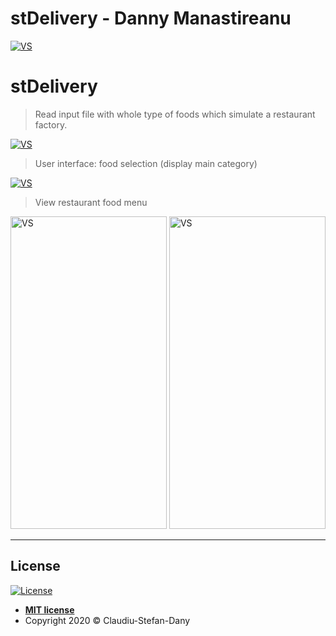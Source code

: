 # stDelivery - Danny Manastireanu

<a href="https://github.com/dannymanastireanu/stDelivery/tree/hw"><img src="https://i.imgur.com/DYA6W4h.jpg" title="VS" alt="VS"></a>


# stDelivery
> Read input file with whole type of foods which simulate a restaurant factory.

<a href="https://github.com/dannymanastireanu/stDelivery/tree/hw"><img src="https://i.imgur.com/lxeVkr7.png" title="VS" alt="VS"></a>

> User interface: food selection (display main category)

<a href="https://github.com/dannymanastireanu/stDelivery/tree/hw"><img src="https://i.imgur.com/jeUTJpy.jpg" title="VS" alt="VS"></a>

> View restaurant food menu

<a href="https://github.com/dannymanastireanu/stDelivery/tree/hw"><img src="https://i.imgur.com/q7qn3HT.jpg" title="VS" alt="VS" width = 250px height=500px></a> 
<a href="https://github.com/dannymanastireanu/stDelivery/tree/hw"><img src="https://i.imgur.com/UJAdkiZ.jpg" title="VS" alt="VS" width = 250px height=500px></a> 


---

## License

[![License](http://img.shields.io/:license-mit-blue.svg?style=flat-square)](http://badges.mit-license.org)

- **[MIT license](https://github.com/dannymanastireanu/stDelivery/blob/hw/LICENSE)**
- Copyright 2020 © Claudiu-Stefan-Dany